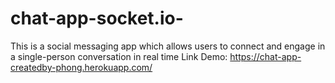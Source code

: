 # chat-app-socket.io-
This is a social messaging app which allows users to connect and engage in a single-person conversation in real time
Link Demo: https://chat-app-createdby-phong.herokuapp.com/
